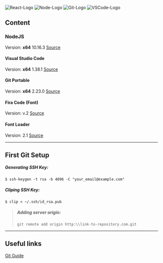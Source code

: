![React-Logo](https://upload.wikimedia.org/wikipedia/commons/thumb/a/a7/React-icon.svg/256px-React-icon.svg.png)	![Node-Logo](https://upload.wikimedia.org/wikipedia/commons/thumb/d/d9/Node.js_logo.svg/256px-Node.js_logo.svg.png)	![Git-Logo](https://upload.wikimedia.org/wikipedia/commons/thumb/e/e0/Git-logo.svg/256px-Git-logo.svg.png)	![VSCode-Logo](https://upload.wikimedia.org/wikipedia/commons/thumb/2/2d/Visual_Studio_Code_1.18_icon.svg/128px-Visual_Studio_Code_1.18_icon.svg.png)
## Content

### NodeJS
Version: **x64** 10.16.3 
[Source](https://github.com/crazy-max/nodejs-portable "Source")

#### Visual Studio Code
Version: **x64** 1.38.1
[Source](https://code.visualstudio.com/Download "Source")

#### Git Portable
Version: **x64** 2.23.0
[Source](https://git-scm.com/download/win "Source")

#### Fira Code (Font)
Version: v.2
[Source](https://github.com/tonsky/FiraCode "Source")

#### Font Loader
Version: 2.1
[Source](https://www.trishtech.com/font-loader/ "Source")

---

First Git Setup
------

##### Generating SSH Key: 
`$ ssh-keygen -t rsa -b 4096 -C "your_email@example.com"`

##### Cliping SSH Key:
`$ clip < ~/.ssh/id_rsa.pub`

> ##### Adding server origin: 
> `git remote add origin http:\\link-to-repository.com.git`

---

Useful links
------

[Git Guide](https://rogerdudler.github.io/git-guide/index.pt_BR.html "Source")
